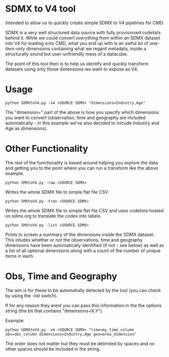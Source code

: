 # SDMX to V4 tool

Intended to allow us to quickly create simple SDMX to V4 pipelines for CMD.

SDMX is a very well structured data source with fully provisioned codelists behind it. While we could convert *everything* from within an SDMX dataset into V4 for loading onto CMD, what you end up with is an awful lot of one-item-only dimensions containing what we regard metadata, inside a structurally sound but user-unfriendly mess of a datacube.

The point of this tool then is to help us identify and quickly transform datasets using only those dimensions we want to expose as V4.



# Usage

```python SDMXtoV4.py -v4 <SOURCE SDMX> "dimensions=Industry,Age"```

The "dimension=" part of the above is how you specify which dimensions you want to convert (observation, time and geography are included automatically - in this example we've also decided to inlcude Industry and Age as dimensions).



# Other Functionality

The rest of the functionality is based around helping you explore the data and getting you to the point where you can run a transform like the above example.

```python SMXtoV4.py -raw <SOURCE SDMX>```


Writes the whole SDMX file to simple flat file CSV.

```python SMXtoV4.py -tran <SOURCE SDMX>```


Writes the whole SDMX file to simple flat file CSV and uses codelists hosted on sdmx.org to translate the codes into labels.

```python SMXtoV4.py -list <SOURCE SDMX>```

Prints to screen a summary of the dimensions inside the SDMX dataset. This inludes whether or not the observations, time and geography dimensions have been automatically identified (if not - see below) as well as a list of all optional dimensions along with a count of the number of unique items in each.



# Obs, Time and Geography

The aim is for these to be automatially detected by the tool (you can check by using the -list switch).

If for any reason they arent you can pass this information in the the options string (the bit that contains "dimensions=X,Y").

Example:

```python SDMXtoV4.py -v4 <SOURCE SDMX> "time=my_time_column obs=obs_column dimensions=Industry,Age geo=area_dimension"```

The order does not matter but they must be delimited by spaces and no other spaces should be included in the string.

